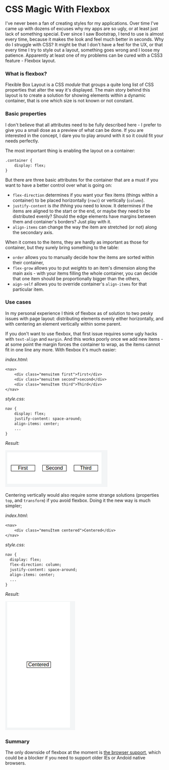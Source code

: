 # CSS Magic With Flexbox

I've never been a fan of creating styles for my applications. Over time I've came up with dozens of excuses why my apps are so ugly, or at least just lack of something special. Ever since I saw Bootstrap, I tend to use is almost every time, because it makes the look and feel much better in seconds. Why do I struggle with CSS? It might be that I don't have a feel for the UX, or that every time I try to style out a layout, something goes wrong and I loose my patience. Apparently at least one of my problems can be cured with a CSS3 feature - Flexbox layout.

### What is flexbox?

Flexible Box Layout is a CSS _module_ that groups a quite long list of CSS properties that alter the way it's displayed. The main story behind this layout is to create a solution for showing elements within a dynamic container, that is one which size is not known or not constant. 

### Basic properties

I don't believe that all attributes need to be fully described here - I prefer to give you a small dose as a preview of what can be done. If you are interested in the concept, I dare you to play around with it so it could fit your needs perfectly.

The most important thing is enabling the layout on a container:

    .container {
        display: flex;
    }

But there are three basic attributes for the container that are a must if you want to have a better control over what is going on:

- `flex-direction` determines if you want your flex items (things within a container) to be placed horizontally (`row)`) or vertically (`column`).
- `justify-content` is _the thhing_ you need to know. It determines if the items are aligned to the start or the end, or maybe they need to be distributed evenly? Should the edge elements have margins between them and container's borders? Just play with it.
- `align-items` can change the way the item are stretched (or not) along the secondary axis.

When it comes to the items, they are hardly as important as those for container, but they surely bring something to the table:

- `order` allows you to manually decide how the items are sorted within their container,
- `flex-grow` allows you to put _weights_ to an item's dimension along the main axis - with your items filling the whole container, you can decide that one item should be proportionally bigger than the others,
- `aign-self` allows you to override container's `align-items` for that particular item.
      

### Use cases

In my personal experience I think of flexbox as of solution to two pesky issues with page layout: distributing elements evenly either horizontally, and with centering an element vertically within some parent.

If you don't want to use flexbox, that first issue requires some ugly hacks with `text-align` and `margin`. And this works poorly once we add new items - at some point the margin forces the container to wrap, as the items cannot fit in one line any more. With flexbox it's much easier:

*index.html*:

    <nav>
        <div class="menuitem first">first</div>
        <div class="menuitem second">second</div>
        <div class="menuItem third">Third</div>
    </nav>


*style.css*:

    nav {
        display: flex;
        justify-content: space-around;
        align-items: center;
        ...
    }

*Result:*

<img src="https://raw.githubusercontent.com/mycodesmells/orphan-posts/master/img/flexbox-use-case-1.png"/>

Centering vertically would also require some strange solutions (properties `top`, and `transform`) if you avoid flexbox. Doing it the new way is much simpler;

*index.html*:

    <nav>
        <div class="menuItem centered">Centered</div>
    </nav>


*style.css*:

    nav {
      display: flex;
      flex-direction: column;
      justify-content: space-around;
      align-items: center;
      ...
    }
    
*Result:*

<img src="https://raw.githubusercontent.com/mycodesmells/orphan-posts/master/img/flexbox-use-case-2.png"/>

### Summary

The only downside of flexbox at the moment is [the browser support](http://caniuse.com/#feat=flexbox), which could be a blocker if you need to support older IEs or Andoid native browsers. 
